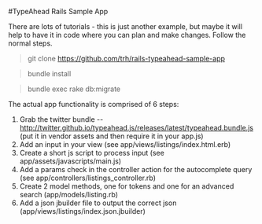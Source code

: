 #TypeAhead Rails Sample App

There are lots of tutorials - this is just another example, but maybe it will help to have it in code where you can plan and make changes.  Follow the normal steps.

> git clone https://github.com/trh/rails-typeahead-sample-app

> bundle install

> bundle exec rake db:migrate

The actual app functionality is comprised of 6 steps:

1. Grab the twitter bundle -- http://twitter.github.io/typeahead.js/releases/latest/typeahead.bundle.js (put it in vendor assets and then require it in your app.js)
2. Add an input in your view (see app/views/listings/index.html.erb)
3. Create a short js script to process input (see app/assets/javascripts/main.js)
4. Add a params check in the controller action for the autocomplete query (see app/controllers/listings_controller.rb)
5. Create 2 model methods, one for tokens and one for an advanced search (app/models/listing.rb)
6. Add a json jbuilder file to output the correct json (app/views/listings/index.json.jbuilder)